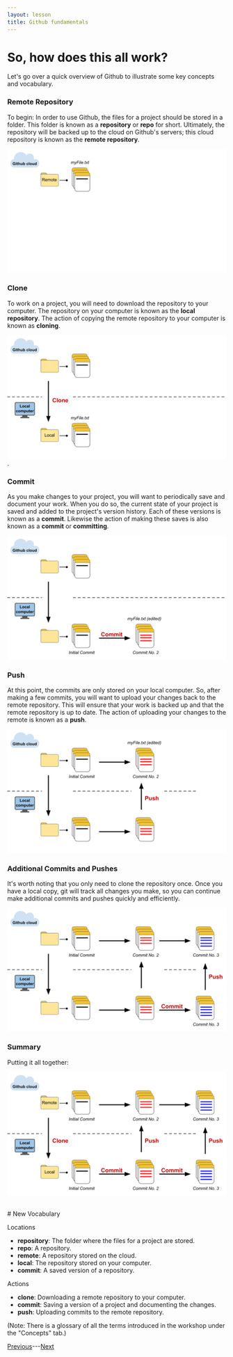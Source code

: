 ```yaml
---
layout: lesson
title: Github fundamentals
---
```


# So, how does this all work?

Let's go over a quick overview of Github to illustrate some key concepts and vocabulary.

### Remote Repository

To begin: In order to use Github, the files for a project should be stored in a folder. This folder is known as a **repository** or **repo** for short. Ultimately, the repository will be backed up to the cloud on Github's servers; this cloud repository is known as the **remote repository**.

![An icon of a folder with some files. The folder is in the Github cloud and is labeled 'Remote'.](..\assets\images\03\remote.svg)

### Clone

To work on a project, you will need to download the repository to your computer. The repository on your computer is known as the **local repository**. The action of copying the remote repository to your computer is known as **cloning**.

![An arrow points from the remote to a second folder with files on the user's local computer. The arrow is labeld 'clone'. The folder on the local computer is labeled 'local'.](..\assets\images\03\clone.svg).

### Commit

As you make changes to your project, you will want to periodically save and document your work. When you do so, the current state of your project is saved and added to the project's version history. Each of these versions is known as a **commit**. Likewise the action of making these saves is also known as a **commit** or **committing**.

![An arrow advances the local files to an edited state. The arrow is labeled 'commit'.](..\assets\images\03\commit.svg)

### Push

At this point, the commits are only stored on your local computer. So, after making a few commits, you will want to upload your changes back to the remote repository. This will ensure that your work is backed up and that the remote repository is up to date. The action of uploading your changes to the remote is known as a **push**.

![An arrow points from the edited file to a copy on the Github cloud. The arrow is labeled 'push'.](..\assets\images\03\push.svg)

### Additional Commits and Pushes

It's worth noting that you only need to clone the repository once. Once you have a local copy, git will track all changes you make, so you can continue make additional commits and pushes quickly and efficiently.

![Additional arrows advance the files through more edits. These are labeled 'commit'. Other arrows upload the edited files to the cloud. These are labeled 'push'.](..\assets\images\03\continue.svg)

### Summary

Putting it all together:

![The cycle of working with Github. Download (clone) a remote repository. Commit edits to the repository. Upload (push) those edits to the cloud.](..\assets\images\03\full-cycle.svg)

<br>
# New Vocabulary

Locations
* **repository**: The folder where the files for a project are stored.
* **repo**: A repository.
* **remote**: A repository stored on the cloud.
* **local**: The repository stored on your computer.
* **commit**: A saved version of a repository.

Actions
* **clone**: Downloading a remote repository to your computer.
* **commit**: Saving a version of a project and documenting the changes.
* **push**: Uploading commits to the remote repository.

(Note: There is a glossary of all the terms introduced in the workshop under the "Concepts" tab.)

[Previous](02-git-vs-github)---[Next](04-publish)
